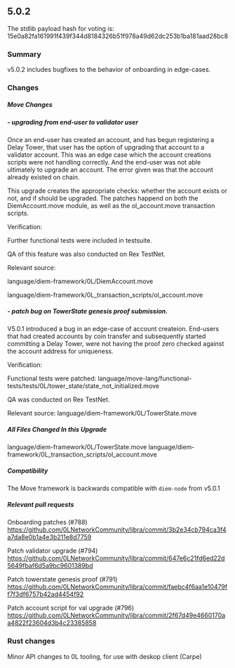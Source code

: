 ## 5.0.2

The stdlib payload hash for voting is: 15e0a82fa161991f439f344d8184326b51f978a49d62dc253b1ba181aad28bc8

### Summary
v5.0.2 includes bugfixes to the behavior of onboarding in edge-cases.

### Changes

##### Move Changes

##### - upgrading from end-user to validator user

Once an end-user has created an account, and has begun registering a Delay Tower, that user has the option of upgrading that account to a validator account. This was an edge case which the account creations scripts were not handling correctly. And the end-user was not able ultimately to upgrade an account. The error given was that the account already existed on chain.

This upgrade creates the appropriate checks: whether the account exists or not, and if should be upgraded.  The patches happend on both the DiemAccount.move module, as well as the ol_account.move transaction scripts. 

Verification:

Further functional tests were included in testsuite.

QA of this feature was also conducted on Rex TestNet.

Relevant source:

language/diem-framework/0L/DiemAccount.move

language/diem-framework/0L_transaction_scripts/ol_account.move


##### - patch bug on TowerState genesis proof submission.
V5.0.1 introduced a bug in an edge-case of account createion. End-users that had created accounts by coin transfer and subsequently started committing a Delay Tower, were not having the proof zero checked against the account address for uniqueness.

Verification:

Functional tests were patched: language/move-lang/functional-tests/tests/0L/tower_state/state_not_initialized.move 

QA was conducted on Rex TestNet.

Relevant source:
language/diem-framework/0L/TowerState.move

##### All Files Changed In this Upgrade
language/diem-framework/0L/TowerState.move
language/diem-framework/0L_transaction_scripts/ol_account.move

##### Compatibility
The Move framework is backwards compatible with `diem-node` from v5.0.1

##### Relevant pull requests
Onboarding patches (#788) 
https://github.com/0LNetworkCommunity/libra/commit/3b2e34cb794ca3f4a7da8e0b1a4e3b211e8d7759

Patch validator upgrade (#794)
https://github.com/0LNetworkCommunity/libra/commit/647e6c21fd6ed22d5649fbaf6d5a9bc9601389bd

Patch towerstate genesis proof (#791)
https://github.com/0LNetworkCommunity/libra/commit/faebc4f6aa1e10479ff7f3df6757b42ad4454f92

Patch account script for val upgrade (#796)
https://github.com/0LNetworkCommunity/libra/commit/2f67d49e4660170aa4822f23604d3b4c23385858

### Rust changes

Minor API changes to 0L tooling, for use with deskop client (Carpe)